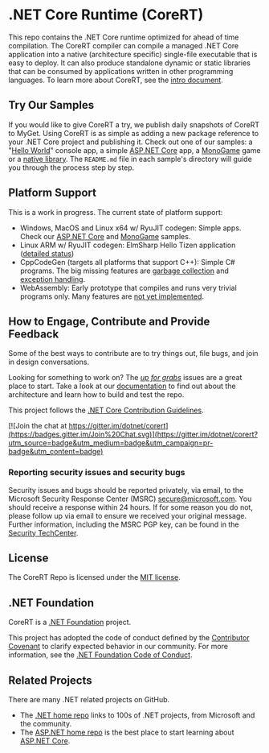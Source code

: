  # .NET Core Runtime (CoreRT)
This repo contains the .NET Core runtime optimized for ahead of time compilation. The CoreRT compiler can compile a managed .NET Core application into a native (architecture specific) single-file executable that is easy to deploy. It can also produce standalone dynamic or static libraries that can be consumed by applications written in other programming languages. To learn more about CoreRT, see the [intro document](Documentation/intro-to-corert.md).

## Try Our Samples

If you would like to give CoreRT a try, we publish daily snapshots of CoreRT to MyGet. Using CoreRT is as simple as adding a new package reference to your .NET Core project and publishing it. Check out one of our samples: a "[Hello World](samples/HelloWorld)" console app, a simple [ASP.NET Core](samples/WebApi/) app, a [MonoGame](samples/MonoGame/) game or a [native library](samples/NativeLibrary). The `README.md` file in each sample's directory will guide you through the process step by step.

## Platform Support

This is a work in progress. The current state of platform support:
- Windows, MacOS and Linux x64 w/ RyuJIT codegen: Simple apps. Check our [ASP.NET Core](samples/WebApi/) and [MonoGame](samples/MonoGame/) samples.
- Linux ARM w/ RyuJIT codegen: ElmSharp Hello Tizen application ([detailed status](https://github.com/dotnet/corert/issues/4856))
- CppCodeGen (targets all platforms that support C++): Simple C# programs. The big missing features are [garbage collection](https://github.com/dotnet/corert/issues/2033) and [exception handling](https://github.com/dotnet/corert/issues/910).
- WebAssembly: Early prototype that compiles and runs very trivial programs only. Many features are [not yet implemented](https://github.com/dotnet/corert/issues?q=is%3Aissue+is%3Aopen+label%3Aarch-wasm).

## How to Engage, Contribute and Provide Feedback
Some of the best ways to contribute are to try things out, file bugs, and join in design conversations.

Looking for something to work on? The [_up for grabs_](https://github.com/dotnet/corert/labels/up-for-grabs) issues are a great place to start. Take a look at our [documentation](Documentation) to find out about the architecture and learn how to build and test the repo.

This project follows the [.NET Core Contribution Guidelines](https://github.com/dotnet/coreclr/blob/master/Documentation/project-docs/contributing.md).

[![Join the chat at https://gitter.im/dotnet/corert](https://badges.gitter.im/Join%20Chat.svg)](https://gitter.im/dotnet/corert?utm_source=badge&utm_medium=badge&utm_campaign=pr-badge&utm_content=badge)

### Reporting security issues and security bugs

Security issues and bugs should be reported privately, via email, to the
Microsoft Security Response Center (MSRC) <secure@microsoft.com>. You should
receive a response within 24 hours. If for some reason you do not, please follow
up via email to ensure we received your original message. Further information,
including the MSRC PGP key, can be found in the
[Security TechCenter](https://technet.microsoft.com/en-us/security/ff852094.aspx).

## License
The CoreRT Repo is licensed under the [MIT license](https://github.com/dotnet/corert/blob/master/LICENSE.TXT).

## .NET Foundation
CoreRT is a [.NET Foundation](http://www.dotnetfoundation.org/projects) project.

This project has adopted the code of conduct defined by the [Contributor Covenant](http://contributor-covenant.org/) to clarify expected behavior in our community. For more information, see the [.NET Foundation Code of Conduct](http://www.dotnetfoundation.org/code-of-conduct).

## Related Projects
There are many .NET related projects on GitHub.
- The [.NET home repo](https://github.com/Microsoft/dotnet) links to 100s of .NET projects, from Microsoft and the community.
- The [ASP.NET home repo](https://github.com/aspnet/home) is the best place to start learning about [ASP.NET Core](http://www.asp.net).
